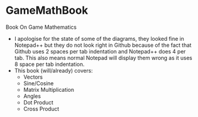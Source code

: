 # GameMathBook
Book On Game Mathematics

  - I apologise for the state of some of the diagrams, they looked fine in Notepad++
    but they do not look right in Github because of the fact that Github uses 2 spaces
    per tab indentation and Notepad++ does 4 per tab. This also means normal Notepad
    will display them wrong as it uses 8 space per tab indentation.
  - This book (will/already) covers:
      - Vectors
      - Sine/Cosine
      - Matrix Multiplication
      - Angles
      - Dot Product
      - Cross Product
